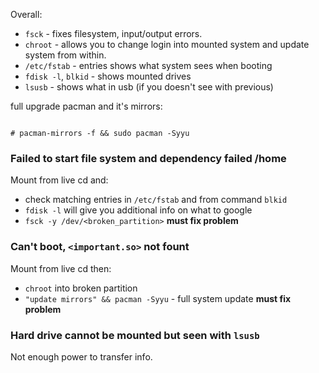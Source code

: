 Overall:

+ `fsck` - fixes filesystem, input/output errors.  
+ `chroot` - allows you to change login into mounted system and update
  system from within.  
+ `/etc/fstab` - entries shows what system sees when booting  
+ `fdisk -l`, `blkid` - shows mounted drives  
+ `lsusb` - shows what in usb (if you doesn't see with previous)  

full upgrade pacman and it's mirrors:
```shell

# pacman-mirrors -f && sudo pacman -Syyu
```




### Failed to start file system and dependency failed /home
Mount from live cd and:  

+ check matching entries in `/etc/fstab` and from command `blkid`  
+ `fdisk -l` will give you additional info on what to google  
+ `fsck -y /dev/<broken_partition>` **must fix problem**  


### Can't boot, `<important.so>` not fount
Mount from live cd then:  

+ `chroot` into broken partition  
+ `"update mirrors" && pacman -Syyu` - full system update **must fix
  problem**  


### Hard drive cannot be mounted but seen with `lsusb`
Not enough power to transfer info.  
